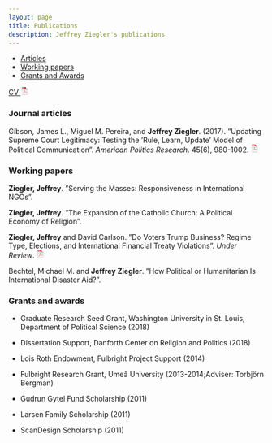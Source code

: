```yaml
---
layout: page
title: Publications
description: Jeffrey Ziegler's publications
---
```


<div class="navbar">
    <div class="navbar-inner">
        <ul class="nav">
            <li><a href="#articles">Articles</a></li>
            <li><a href="#workingPapers">Working papers</a></li>
            <li><a href="#grants">Grants and Awards</a></li>
        </ul>
    </div>
</div>

<a href="assets/JeffZiegler_CV.pdf">	CV <img src="pages/icons16/pdf-icon.png" alt="hi" class="inline"/>
</a><br/>

### <a name="articles"></a>Journal articles

Gibson, James L., Miguel M. Pereira, and **Jeffrey Ziegler**. (2017). ”Updating Supreme Court Legitimacy: Testing
the ’Rule, Learn, Update’ Model of Political Communication”. *American Politics Research*. 45(6), 980-1002.
[![pdf](icons16/pdf-icon.png)](https://drive.google.com/file/d/1YHqTlVkxxMtOSetTqnR4V8dhUR-LXqXT/view)

### <a name="workingPapers"></a>Working papers

**Ziegler, Jeffrey**. ”Serving the Masses: Responsiveness in International NGOs”.

**Ziegler, Jeffrey**. ”The Expansion of the Catholic Church: A Political Economy of Religion”.

**Ziegler, Jeffrey** and David Carlson. ”Do Voters Trump Business? Regime Type, Elections, and International Financial Treaty
Violations”. *Under Review*. [![pdf](icons16/pdf-icon.png)](https://drive.google.com/open?id=10Ae8jxMgbHcBat3hikysuSEkpXvje0yY)

Bechtel, Michael M. and **Jeffrey Ziegler**. ”How Political or Humanitarian Is International Disaster Aid?”.

### <a name="articles"></a>Grants and awards

- Graduate Research Seed Grant, Washington University in St. Louis, Department of Political Science (2018)

- Dissertation Support, Danforth Center on Religion and Politics (2018)

- Lois Roth Endowment, Fulbright Project Support (2014)

- Fulbright Research Grant, Umeå University (2013-2014;Adviser: Torbjörn Bergman)

- Gudrun Gytel Fund Scholarship (2011)

- Larsen Family Scholarship (2011)

- ScanDesign Scholarship (2011)
